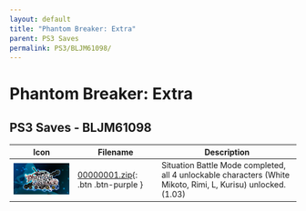 ```yaml
---
layout: default
title: "Phantom Breaker: Extra"
parent: PS3 Saves
permalink: PS3/BLJM61098/
---
```

# Phantom Breaker: Extra

## PS3 Saves - BLJM61098

| Icon | Filename | Description |
|------|----------|-------------|
| ![Phantom Breaker: Extra](ICON0.PNG) | [00000001.zip](00000001.zip){: .btn .btn-purple } | Situation Battle Mode completed, all 4 unlockable characters (White Mikoto, Rimi, L, Kurisu) unlocked. (1.03) |

